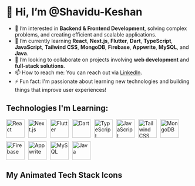 # 👋 Hi, I’m @Shavidu-Keshan

- 👀 I’m interested in **Backend & Frontend Development**, solving complex problems, and creating efficient and scalable applications.
- 🌱 I’m currently learning **React**, **Next.js**, **Flutter**, **Dart**, **TypeScript**, **JavaScript**, **Tailwind CSS**, **MongoDB**, **Firebase**, **Appwrite**, **MySQL**, and **Java**.
- 💞️ I’m looking to collaborate on projects involving **web development** and **full-stack solutions**.
- 📫 How to reach me: You can reach out via [LinkedIn](https://www.linkedin.com/in/shavidu-keshan-0737412b4/).
- ⚡ Fun fact: I'm passionate about learning new technologies and building things that improve user experiences!

## Technologies I'm Learning:
<div style="display: flex; gap: 10px; flex-wrap: wrap;">
  <img src="https://img.shields.io/badge/React-61DAFB?style=for-the-badge&logo=react&logoColor=black" alt="React" width="50" height="50" class="tech-icon">
  <img src="https://img.shields.io/badge/Next.js-000000?style=for-the-badge&logo=next.js&logoColor=white" alt="Next.js" width="50" height="50" class="tech-icon">
  <img src="https://img.shields.io/badge/Flutter-02569B?style=for-the-badge&logo=flutter&logoColor=white" alt="Flutter" width="50" height="50" class="tech-icon">
  <img src="https://img.shields.io/badge/Dart-0175C2?style=for-the-badge&logo=dart&logoColor=white" alt="Dart" width="50" height="50" class="tech-icon">
  <img src="https://img.shields.io/badge/TypeScript-3178C6?style=for-the-badge&logo=typescript&logoColor=white" alt="TypeScript" width="50" height="50" class="tech-icon">
  <img src="https://img.shields.io/badge/JavaScript-F7DF1E?style=for-the-badge&logo=javascript&logoColor=black" alt="JavaScript" width="50" height="50" class="tech-icon">
  <img src="https://img.shields.io/badge/Tailwind%20CSS-06B6D4?style=for-the-badge&logo=tailwind-css&logoColor=white" alt="Tailwind CSS" width="50" height="50" class="tech-icon">
  <img src="https://img.shields.io/badge/MongoDB-47A248?style=for-the-badge&logo=mongodb&logoColor=white" alt="MongoDB" width="50" height="50" class="tech-icon">
  <img src="https://img.shields.io/badge/Firebase-FFCA28?style=for-the-badge&logo=firebase&logoColor=black" alt="Firebase" width="50" height="50" class="tech-icon">
  <img src="https://img.shields.io/badge/Appwrite-000000?style=for-the-badge&logo=appwrite&logoColor=white" alt="Appwrite" width="50" height="50" class="tech-icon">
  <img src="https://img.shields.io/badge/MySQL-4479A1?style=for-the-badge&logo=mysql&logoColor=white" alt="MySQL" width="50" height="50" class="tech-icon">
  <img src="https://img.shields.io/badge/Java-007396?style=for-the-badge&logo=java&logoColor=white" alt="Java" width="50" height="50" class="tech-icon">
</div>

## My Animated Tech Stack Icons
<style>
  .tech-icon {
    transition: transform 0.3s ease;
  }
  
  .tech-icon:hover {
    transform: scale(1.2);
    cursor: pointer;
  }
</style>

<!--- Add this section to your GitHub profile README for better visualization --->

<!---
Shavidu-Keshan/Shavidu-Keshan is a ✨ special ✨ repository because its `README.md` (this file) appears on your GitHub profile.
You can click the Preview link to take a look at your changes.
--->

